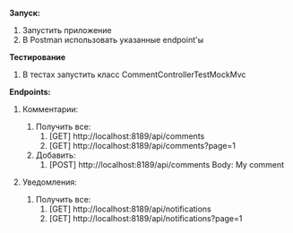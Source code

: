 **Запуск:**
1) Запустить приложение
2) В Postman использовать указанные endpoint'ы

**Тестирование**

1) В тестах запустить класс CommentControllerTestMockMvc

**Endpoints:**

1) Комментарии:
    1) Получить все:
        1) [GET] http://localhost:8189/api/comments
        2) [GET] http://localhost:8189/api/comments?page=1
    2) Добавить:
        1) [POST] http://localhost:8189/api/comments
            Body: My comment
           
2) Уведомления:
    1) Получить все:
        1) [GET] http://localhost:8189/api/notifications
        2) [GET] http://localhost:8189/api/notifications?page=1
                